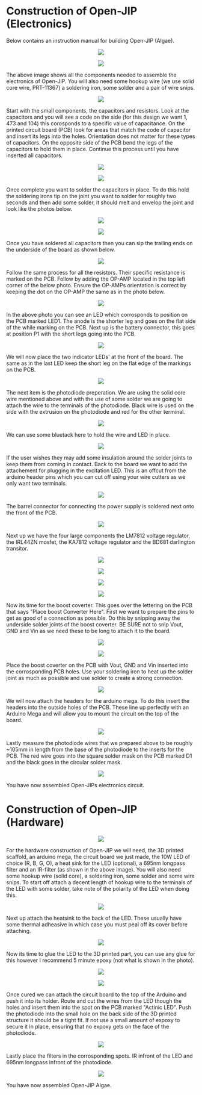 # Construction of Open-JIP (Electronics)
Below contains an instruction manual for building Open-JIP (Algae).

<p align="center">
  <img src="https://github.com/Open-JIP/Open-JIP/blob/master/Open-JIP%20Pictures/Schematic_Open-JIP.png">
</p>

<p align="center">
  <img src="https://github.com/Open-JIP/Open-JIP/blob/master/Open-JIP%20Assembly/pic%20(1%20of%2034).JPG">
</p>

The above image shows all the components needed to assemble the electronics of Open-JIP. You will also need some hookup wire (we use solid core wire, PRT-11367) a soldering iron, some solder and a pair of wire snips. 

<p align="center">
  <img src="https://github.com/Open-JIP/Open-JIP/blob/master/Open-JIP%20Assembly/pic%20(3%20of%2034).JPG">
</p>

Start with the small components, the capacitors and resistors. Look at the capacitors and you will see a code on the side (for this design we want 1, 473 and 104) this corosponds to a specific value of capacitance. On the printed circuit board (PCB) look for areas that match the code of capacitor and insert its legs into the holes. Orientation does not matter for these types of capacitors. On the opposite side of the PCB bend the legs of the capacitors to hold them in place. Continue this process until you have inserted all capacitors.

<p align="center">
  <img src="https://github.com/Open-JIP/Open-JIP/blob/master/Open-JIP%20Assembly/pic%20(4%20of%2034).JPG">
</p>
<p align="center">
  <img src="https://github.com/Open-JIP/Open-JIP/blob/master/Open-JIP%20Assembly/pic%20(5%20of%2034).JPG">
</p>

Once complete you want to solder the capacitors in place. To do this hold the soldering irons tip on the joint you want to solder for roughly two seconds and then add some solder, it should melt and envelop the joint and look like the photos below. 

<p align="center">
  <img src="https://github.com/Open-JIP/Open-JIP/blob/master/Open-JIP%20Assembly/pic%20(6%20of%2034).JPG">
</p>
<p align="center">
  <img src="https://github.com/Open-JIP/Open-JIP/blob/master/Open-JIP%20Assembly/pic%20(7%20of%2034).JPG">
</p>

Once you have soldered all capacitors then you can sip the trailing ends on the underside of the board as shown below.

<p align="center">
  <img src="https://github.com/Open-JIP/Open-JIP/blob/master/Open-JIP%20Assembly/pic%20(8%20of%2034).JPG">
</p>

Follow the same process for all the resistors. Their specific resistance is marked on the PCB. Follow by adding the OP-AMP located in the top left corner of the below photo. Ensure the OP-AMPs orientation is correct by keeping the dot on the OP-AMP the same as in the photo below. 

<p align="center">
  <img src="https://github.com/Open-JIP/Open-JIP/blob/master/Open-JIP%20Assembly/pic%20(9%20of%2034).JPG">
</p>

In the above photo you can see an LED which corrosponds to position on the PCB marked LED1. The anode is the shorter leg and goes on the flat side of the while marking on the PCB. 
Next up is the battery connector, this goes at position P1 with the short legs going into the PCB. 

<p align="center">
  <img src="https://github.com/Open-JIP/Open-JIP/blob/master/Open-JIP%20Assembly/pic%20(11%20of%2034).JPG">
</p>

We will now place the two indicator LEDs' at the front of the board. The same as in the last LED keep the short leg on the flat edge of the markings on the PCB. 

<p align="center">
  <img src="https://github.com/Open-JIP/Open-JIP/blob/master/Open-JIP%20Assembly/pic%20(12%20of%2034).JPG">
</p>

The next item is the photodiode preperation. We are using the solid core wire mentioned above and with the use of some solder we are going to attach the wire to the terminals of the photodiode. Black wire is used on the side with the extrusion on the photodiode and red for the other terminal. 

<p align="center">
  <img src="https://github.com/Open-JIP/Open-JIP/blob/master/Open-JIP%20Assembly/pic%20(13%20of%2034).JPG">
</p>

We can use some bluetack here to hold the wire and LED in place.
<p align="center">
  <img src="https://github.com/Open-JIP/Open-JIP/blob/master/Open-JIP%20Assembly/pic%20(15%20of%2034).JPG">
</p>

If the user wishes they may add some insulation around the solder joints to keep them from coming in contact.
Back to the board we want to add the attachement for plugging in the excitation LED. This is an offcut from the arduino header pins which you can cut off using your wire cutters as we only want two terminals. 

<p align="center">
  <img src="https://github.com/Open-JIP/Open-JIP/blob/master/Open-JIP%20Assembly/pic%20(16%20of%2034).JPG">
</p>

The barrel connector for connecting the power supply is soldered next onto the front of the PCB.
<p align="center">
  <img src="https://github.com/Open-JIP/Open-JIP/blob/master/Open-JIP%20Assembly/pic%20(17%20of%2034).JPG">
</p>

Next up we have the four large components the LM7812 voltage regulator, the IRL44ZN mosfet, the KA7812 voltage regulator and the BD681 darlington transitor. 

<p align="center">
  <img src="https://github.com/Open-JIP/Open-JIP/blob/master/Open-JIP%20Assembly/pic%20(18%20of%2034).JPG">
</p>
<p align="center">
  <img src="https://github.com/Open-JIP/Open-JIP/blob/master/Open-JIP%20Assembly/pic%20(19%20of%2034).JPG">
</p>
<p align="center">
  <img src="https://github.com/Open-JIP/Open-JIP/blob/master/Open-JIP%20Assembly/pic%20(20%20of%2034).JPG">
</p>
<p align="center">
  <img src="https://github.com/Open-JIP/Open-JIP/blob/master/Open-JIP%20Assembly/pic%20(21%20of%2034).JPG">
</p>

Now its time for the boost coverter. This goes over the lettering on the PCB that says "Place boost Converter Here". First we want to prepare the pins to get as good of a connection as possible. Do this by snipping away the underside solder joints of the boost coverter. BE SURE not to snip Vout, GND and Vin as we need these to be long to attach it to the board.

<p align="center">
  <img src="https://github.com/Open-JIP/Open-JIP/blob/master/Open-JIP%20Assembly/pic%20(22%20of%2034).JPG">
</p>
<p align="center">
  <img src="https://github.com/Open-JIP/Open-JIP/blob/master/Open-JIP%20Assembly/pic%20(23%20of%2034).JPG">
</p>

Place the boost coverter on the PCB with Vout, GND and Vin inserted into the corrosponding PCB holes. Use your soldering iron to heat up the solder joint as much as possible and use solder to create a strong connection.

<p align="center">
  <img src="https://github.com/Open-JIP/Open-JIP/blob/master/Open-JIP%20Assembly/pic%20(24%20of%2034).JPG">
</p>

We will now attach the headers for the arduino mega. To do this insert the headers into the outside holes of the PCB. These line up perfectly with an Arduino Mega and will allow you to mount the circuit on the top of the board.

<p align="center">
  <img src="https://github.com/Open-JIP/Open-JIP/blob/master/Open-JIP%20Assembly/pic%20(25%20of%2034).JPG">
</p>

Lastly measure the photodiode wires that we prepared above to be roughly ~105mm in length from the base of the photodiode to the inserts for the PCB. The red wire goes into the square solder mask on the PCB marked D1 and the black goes in the circular solder mask.

<p align="center">
  <img src="https://github.com/Open-JIP/Open-JIP/blob/master/Open-JIP%20Assembly/pic%20(27%20of%2034).JPG">
</p>

You have now assembled Open-JIPs electronics circuit. 

# Construction of Open-JIP (Hardware)

<p align="center">
  <img src="https://github.com/Open-JIP/Open-JIP/blob/master/Open-JIP%20Assembly/pic%20(28%20of%2034).JPG">
</p>

For the hardware construction of Open-JIP we will need, the 3D printed scaffold, an arduino mega, the circuit board we just made, the 10W LED of choice (R, B, G, O), a heat sink for the LED (optional), a 695nm longpass filter and an IR-filter (as shown in the above image). You will also need some hookup wire (solid core), a soldering iron, some solder and some wire snips. To start off attach a decent length of hookup wire to the terminals of the LED with some solder, take note of the polarity of the LED when doing this.

<p align="center">
  <img src="https://github.com/Open-JIP/Open-JIP/blob/master/Open-JIP%20Assembly/pic%20(29%20of%2034).JPG">
</p>

Next up attach the heatsink to the back of the LED. These usually have some thermal adheasive in which case you must peal off its cover before attaching. 

<p align="center">
  <img src="https://github.com/Open-JIP/Open-JIP/blob/master/Open-JIP%20Assembly/pic%20(30%20of%2034).JPG">
</p>

Now its time to glue the LED to the 3D printed part, you can use any glue for this however I recommend 5 minute epoxy (not what is shown in the photo). 

<p align="center">
  <img src="https://github.com/Open-JIP/Open-JIP/blob/master/Open-JIP%20Assembly/pic%20(31%20of%2034).JPG">
</p>
<p align="center">
  <img src="https://github.com/Open-JIP/Open-JIP/blob/master/Open-JIP%20Assembly/pic%20(32%20of%2034).JPG">
</p>

Once cured we can attach the circuit board to the top of the Arduino and push it into its holder. Route and cut the wires from the LED though the holes and insert them into the spot on the PCB marked "Actinic LED". Push the photodiode into the small hole on the back side of the 3D printed structure it should be a tight fit. If not use a small amount of expoxy to secure it in place, ensuring that no expoxy gets on the face of the photodiode. 

<p align="center">
  <img src="https://github.com/Open-JIP/Open-JIP/blob/master/Open-JIP%20Assembly/pic%20(33%20of%2034).JPG">
</p>

Lastly place the filters in the corrosponding spots. IR infront of the LED and 695nm longpass infront of the photodiode.

<p align="center">
  <img src="https://github.com/Open-JIP/Open-JIP/blob/master/Open-JIP%20Assembly/pic%20(34%20of%2034).JPG">
</p>

You have now assembled Open-JIP Algae.